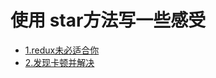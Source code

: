 # 使用 star方法写一些感受
+ [1.redux未必适合你](https://github.com/2005ccy/star/blob/master/redux%E6%9C%AA%E5%BF%85%E9%80%82%E5%90%88%E4%BD%A0.md)
+ [2.发现卡顿并解决](https://github.com/2005ccy/star/blob/master/%E5%8F%91%E7%8E%B0%E5%8D%A1%E9%A1%BF%E5%B9%B6%E8%A7%A3%E5%86%B3.md)
